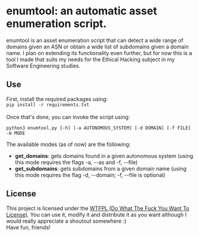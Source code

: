 # enumtool: an automatic asset enumeration script.
enumtool is an asset enumeration script that can detect a wide range of domains given an ASN or obtain a wide list of subdomains given a domain name. I plan on extending its functionality even further, but for now this is a tool I made that suits my needs for the Ethical Hacking subject in my Software Engineering studies.

## Use

First, install the required packages using: <br>
```pip install -r requirements.txt```<br><br>
Once that's done, you can invoke the script using:

```python3 enumtool.py [-h] [-a AUTONOMOUS_SYSTEM] [-d DOMAIN] [-f FILE] -m MODE```

The available modes (as of now) are the following:
* **get_domains**: gets domains found in a given autonomous system (using this mode requires the flags -a, --as and -f, --file)
* **get_subdomains**: gets subdomains from a given domain name (using this mode requires the flag -d, --domain; -f, --file is optional)

## License
This project is licensed under the [WTFPL (Do What The Fuck You Want To License)](http://www.wtfpl.net/). You can use it, modify it and distribute it as you want although I would really appreciate a shoutout somewhere :)<br>
Have fun, friends!
